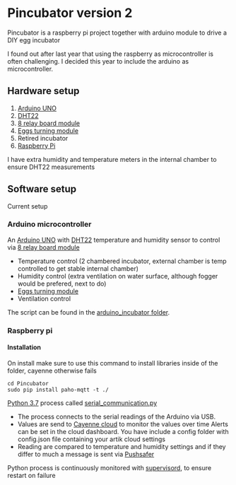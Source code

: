 # Pincubator version 2
Pincubator is a raspberry pi project together with arduino module to drive a DIY egg incubator

I found out after last year that using the raspberry as microcontroller is often challenging. I decided this year to include the arduino as microcontroller.

## Hardware setup

1. [Arduino UNO](https://www.arduino.cc/en/Main/arduinoBoardUno)
2. [DHT22](https://www.adafruit.com/product/385)
3. [8 relay board module](https://www.sainsmart.com/8-channel-dc-5v-relay-module-for-arduino-pic-arm-dsp-avr-msp430-ttl-logic.html)
3. [Eggs turning module](https://www.wingzstore.com/automatic-egg-turning-accessory.html)
4. Retired incubator
5. [Raspberry Pi](https://www.raspberrypi.org/products/model-b/)

I have extra humidity and temperature meters in the internal chamber to ensure DHT22 measurements

## Software setup

Current setup

### Arduino microcontroller

An [Arduino UNO](https://www.arduino.cc/en/Main/arduinoBoardUno) with [DHT22](https://www.adafruit.com/product/385) temperature and humidity sensor to control via [8 relay board module](https://www.sainsmart.com/8-channel-dc-5v-relay-module-for-arduino-pic-arm-dsp-avr-msp430-ttl-logic.html)

* Temperature control (2 chambered incubator, external chamber is temp controlled to get stable internal chamber)
* Humidity control (extra ventilation on water surface, although fogger would be prefered, next to do)
* [Eggs turning module](https://www.wingzstore.com/automatic-egg-turning-accessory.html)
* Ventilation control

The script can be found in the [arduino_incubator folder](./pincubator_v3_serial.ino).

### Raspberry pi

#### Installation

On install make sure to use this command to install libraries inside of the folder, cayenne otherwise fails

```
cd Pincubator
sudo pip install paho-mqtt -t ./
```

[Python 3.7](https://docs.python.org/3/whatsnew/3.7.html) process called [serial_communication.py](/run_cayenne.py)

* The process connects to the serial readings of the Arduino via USB.
* Values are send to [Cayenne cloud](https://cayenne.mydevices.com/) to monitor the values over time
  Alerts can be set in the cloud dashboard. You have include a config folder with config.json file containing your artik cloud settings
* Reading are compared to temperature and humidity settings and if they differ to much a message is sent via [Pushsafer](https://www.pushsafer.com/)

Python process is continuously monitored with [supervisord](http://supervisord.org/), to ensure restart on failure